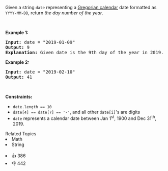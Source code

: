 <p>Given a string <code>date</code> representing a <a href="https://en.wikipedia.org/wiki/Gregorian_calendar" target="_blank">Gregorian calendar</a> date formatted as <code>YYYY-MM-DD</code>, return <em>the day number of the year</em>.</p>

<p>&nbsp;</p> 
<p><strong class="example">Example 1:</strong></p>

<pre>
<strong>Input:</strong> date = "2019-01-09"
<strong>Output:</strong> 9
<strong>Explanation:</strong> Given date is the 9th day of the year in 2019.
</pre>

<p><strong class="example">Example 2:</strong></p>

<pre>
<strong>Input:</strong> date = "2019-02-10"
<strong>Output:</strong> 41
</pre>

<p>&nbsp;</p> 
<p><strong>Constraints:</strong></p>

<ul> 
 <li><code>date.length == 10</code></li> 
 <li><code>date[4] == date[7] == '-'</code>, and all other <code>date[i]</code>'s are digits</li> 
 <li><code>date</code> represents a calendar date between Jan 1<sup>st</sup>, 1900 and Dec 31<sup>th</sup>, 2019.</li> 
</ul>

<div><div>Related Topics</div><div><li>Math</li><li>String</li></div></div><br><div><li>👍 386</li><li>👎 442</li></div>